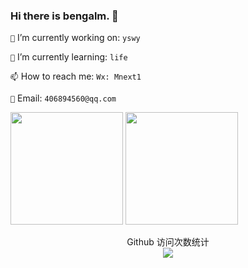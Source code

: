 ### Hi there is bengalm. 👋

<!--
**bengalm/bengalm** is a ✨ _special_ ✨ repository because its `README.md` (this file) appears on your GitHub profile.

Here are some ideas to get you started:

- 🔭 I’m currently working on ...
- 🌱 I’m currently learning ...
- 👯 I’m looking to collaborate on ...
- 🤔 I’m looking for help with ...
- 💬 Ask me about ...
- 📫 How to reach me: ...
- 😄 Pronouns: ...
- ⚡ Fun fact: ...
-->

`🔭` I’m currently working on: `yswy`

`🌱` I’m currently learning: `life`

`📫` How to reach me: `Wx: Mnext1`

`📮` Email: `406894560@qq.com`

<!-- Total -->
<div>
   <img height="180" src="https://github-readme-stats.vercel.app/api?username=bengalm&show_icons=true&theme=nightowl" />
   <img height="180" src="https://github-readme-stats.vercel.app/api/top-langs/?username=bengalm&layout=compact&theme=nightowl" />
</div>

<p align="center"> 
  Github 访问次数统计<br>
  <img src="https://profile-counter.glitch.me/bengalm/count.svg" />
</p>
